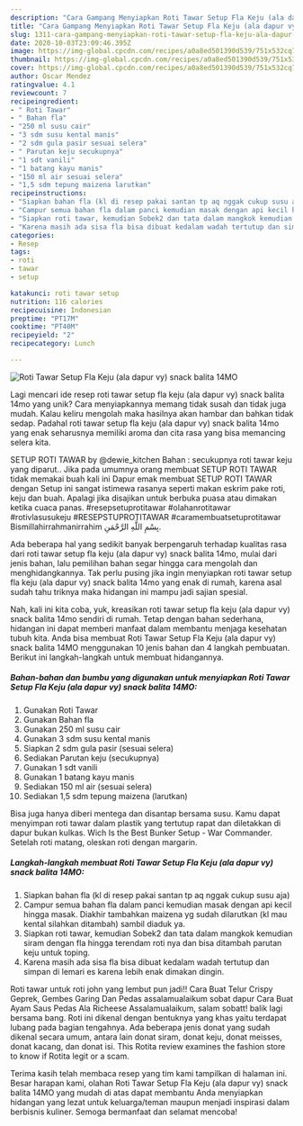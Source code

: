 ```yaml
---
description: "Cara Gampang Menyiapkan Roti Tawar Setup Fla Keju (ala dapur vy) snack balita 14MO Anti Gagal"
title: "Cara Gampang Menyiapkan Roti Tawar Setup Fla Keju (ala dapur vy) snack balita 14MO Anti Gagal"
slug: 1311-cara-gampang-menyiapkan-roti-tawar-setup-fla-keju-ala-dapur-vy-snack-balita-14mo-anti-gagal
date: 2020-10-03T23:09:46.395Z
image: https://img-global.cpcdn.com/recipes/a0a8ed501390d539/751x532cq70/roti-tawar-setup-fla-keju-ala-dapur-vy-snack-balita-14mo-foto-resep-utama.jpg
thumbnail: https://img-global.cpcdn.com/recipes/a0a8ed501390d539/751x532cq70/roti-tawar-setup-fla-keju-ala-dapur-vy-snack-balita-14mo-foto-resep-utama.jpg
cover: https://img-global.cpcdn.com/recipes/a0a8ed501390d539/751x532cq70/roti-tawar-setup-fla-keju-ala-dapur-vy-snack-balita-14mo-foto-resep-utama.jpg
author: Oscar Mendez
ratingvalue: 4.1
reviewcount: 7
recipeingredient:
- " Roti Tawar"
- " Bahan fla"
- "250 ml susu cair"
- "3 sdm susu kental manis"
- "2 sdm gula pasir sesuai selera"
- " Parutan keju secukupnya"
- "1 sdt vanili"
- "1 batang kayu manis"
- "150 ml air sesuai selera"
- "1,5 sdm tepung maizena larutkan"
recipeinstructions:
- "Siapkan bahan fla (kl di resep pakai santan tp aq nggak cukup susu aja)"
- "Campur semua bahan fla dalam panci kemudian masak dengan api kecil hingga masak. Diakhir tambahkan maizena yg sudah dilarutkan (kl mau kental silahkan ditambah) sambil diaduk ya."
- "Siapkan roti tawar, kemudian Sobek2 dan tata dalam mangkok kemudian siram dengan fla hingga terendam roti nya dan bisa ditambah parutan keju untuk toping."
- "Karena masih ada sisa fla bisa dibuat kedalam wadah tertutup dan simpan di lemari es karena lebih enak dimakan dingin."
categories:
- Resep
tags:
- roti
- tawar
- setup

katakunci: roti tawar setup 
nutrition: 116 calories
recipecuisine: Indonesian
preptime: "PT17M"
cooktime: "PT40M"
recipeyield: "2"
recipecategory: Lunch

---
```



![Roti Tawar Setup Fla Keju (ala dapur vy) snack balita 14MO](https://img-global.cpcdn.com/recipes/a0a8ed501390d539/751x532cq70/roti-tawar-setup-fla-keju-ala-dapur-vy-snack-balita-14mo-foto-resep-utama.jpg)

Lagi mencari ide resep roti tawar setup fla keju (ala dapur vy) snack balita 14mo yang unik? Cara menyiapkannya memang tidak susah dan tidak juga mudah. Kalau keliru mengolah maka hasilnya akan hambar dan bahkan tidak sedap. Padahal roti tawar setup fla keju (ala dapur vy) snack balita 14mo yang enak seharusnya memiliki aroma dan cita rasa yang bisa memancing selera kita.

SETUP ROTI TAWAR by @dewie_kitchen Bahan : secukupnya roti tawar keju yang diparut.. Jika pada umumnya orang membuat SETUP ROTI TAWAR tidak memakai buah kali ini Dapur emak membuat SETUP ROTI TAWAR dengan Setup ini sangat istimewa rasanya seperti makan eskrim pake roti, keju dan buah. Apalagi jika disajikan untuk berbuka puasa atau dimakan ketika cuaca panas. #resepsetuprotitawar #olahanrotitawar #rotivlasusukeju #RESEPSTUPROTITAWAR #caramembuatsetuprotitawar Bismillahirrahmanirrahim بِسْمِ اللَّهِ الرَّحْمَنِ.

Ada beberapa hal yang sedikit banyak berpengaruh terhadap kualitas rasa dari roti tawar setup fla keju (ala dapur vy) snack balita 14mo, mulai dari jenis bahan, lalu pemilihan bahan segar hingga cara mengolah dan menghidangkannya. Tak perlu pusing jika ingin menyiapkan roti tawar setup fla keju (ala dapur vy) snack balita 14mo yang enak di rumah, karena asal sudah tahu triknya maka hidangan ini mampu jadi sajian spesial.


Nah, kali ini kita coba, yuk, kreasikan roti tawar setup fla keju (ala dapur vy) snack balita 14mo sendiri di rumah. Tetap dengan bahan sederhana, hidangan ini dapat memberi manfaat dalam membantu menjaga kesehatan tubuh kita. Anda bisa membuat Roti Tawar Setup Fla Keju (ala dapur vy) snack balita 14MO menggunakan 10 jenis bahan dan 4 langkah pembuatan. Berikut ini langkah-langkah untuk membuat hidangannya.

<!--inarticleads1-->

##### Bahan-bahan dan bumbu yang digunakan untuk menyiapkan Roti Tawar Setup Fla Keju (ala dapur vy) snack balita 14MO:

1. Gunakan  Roti Tawar
1. Gunakan  Bahan fla
1. Gunakan 250 ml susu cair
1. Gunakan 3 sdm susu kental manis
1. Siapkan 2 sdm gula pasir (sesuai selera)
1. Sediakan  Parutan keju (secukupnya)
1. Gunakan 1 sdt vanili
1. Gunakan 1 batang kayu manis
1. Sediakan 150 ml air (sesuai selera)
1. Sediakan 1,5 sdm tepung maizena (larutkan)


Bisa juga hanya diberi mentega dan disantap bersama susu. Kamu dapat menyimpan roti tawar dalam plastik yang tertutup rapat dan diletakkan di dapur bukan kulkas. Wich Is the Best Bunker Setup - War Commander. Setelah roti matang, oleskan roti dengan margarin. 

<!--inarticleads2-->

##### Langkah-langkah membuat Roti Tawar Setup Fla Keju (ala dapur vy) snack balita 14MO:

1. Siapkan bahan fla (kl di resep pakai santan tp aq nggak cukup susu aja)
1. Campur semua bahan fla dalam panci kemudian masak dengan api kecil hingga masak. Diakhir tambahkan maizena yg sudah dilarutkan (kl mau kental silahkan ditambah) sambil diaduk ya.
1. Siapkan roti tawar, kemudian Sobek2 dan tata dalam mangkok kemudian siram dengan fla hingga terendam roti nya dan bisa ditambah parutan keju untuk toping.
1. Karena masih ada sisa fla bisa dibuat kedalam wadah tertutup dan simpan di lemari es karena lebih enak dimakan dingin.


Roti tawar untuk roti john yang lembut pun jadi!! Cara Buat Telur Crispy Geprek, Gembes Garing Dan Pedas assalamualaikum sobat dapur Cara Buat Ayam Saus Pedas Ala Richeese Assalamualaikum, salam sobatt! balik lagi bersama bang. Roti ini dikenal dengan bentuknya yang khas yaitu terdapat lubang pada bagian tengahnya. Ada beberapa jenis donat yang sudah dikenal secara umum, antara lain donat siram, donat keju, donat meisses, donat kacang, dan donat isi. This Rotita review examines the fashion store to know if Rotita legit or a scam. 

Terima kasih telah membaca resep yang tim kami tampilkan di halaman ini. Besar harapan kami, olahan Roti Tawar Setup Fla Keju (ala dapur vy) snack balita 14MO yang mudah di atas dapat membantu Anda menyiapkan hidangan yang lezat untuk keluarga/teman maupun menjadi inspirasi dalam berbisnis kuliner. Semoga bermanfaat dan selamat mencoba!

